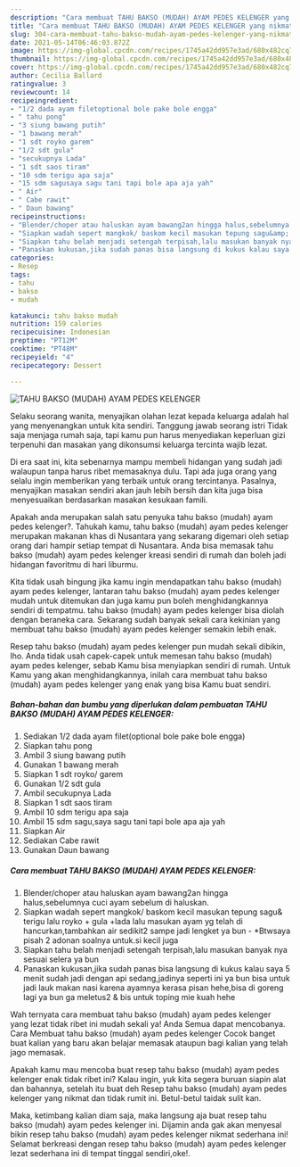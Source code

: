 ```yaml
---
description: "Cara membuat TAHU BAKSO (MUDAH) AYAM PEDES KELENGER yang nikmat Untuk Jualan"
title: "Cara membuat TAHU BAKSO (MUDAH) AYAM PEDES KELENGER yang nikmat Untuk Jualan"
slug: 304-cara-membuat-tahu-bakso-mudah-ayam-pedes-kelenger-yang-nikmat-untuk-jualan
date: 2021-05-14T06:46:03.872Z
image: https://img-global.cpcdn.com/recipes/1745a42dd957e3ad/680x482cq70/tahu-bakso-mudah-ayam-pedes-kelenger-foto-resep-utama.jpg
thumbnail: https://img-global.cpcdn.com/recipes/1745a42dd957e3ad/680x482cq70/tahu-bakso-mudah-ayam-pedes-kelenger-foto-resep-utama.jpg
cover: https://img-global.cpcdn.com/recipes/1745a42dd957e3ad/680x482cq70/tahu-bakso-mudah-ayam-pedes-kelenger-foto-resep-utama.jpg
author: Cecilia Ballard
ratingvalue: 3
reviewcount: 14
recipeingredient:
- "1/2 dada ayam filetoptional bole pake bole engga"
- " tahu pong"
- "3 siung bawang putih"
- "1 bawang merah"
- "1 sdt royko garem"
- "1/2 sdt gula"
- "secukupnya Lada"
- "1 sdt saos tiram"
- "10 sdm terigu apa saja"
- "15 sdm sagusaya sagu tani tapi bole apa aja yah"
- " Air"
- " Cabe rawit"
- " Daun bawang"
recipeinstructions:
- "Blender/choper atau haluskan ayam bawang2an hingga halus,sebelumnya cuci ayam sebelum di haluskan."
- "Siapkan wadah sepert mangkok/ baskom kecil masukan tepung sagu&amp; terigu lalu royko + gula +lada lalu masukan ayam yg telah di hancurkan,tambahkan air sedikit2 sampe jadi lengket ya bun  *Btwsaya pisah 2 adonan soalnya untuk.si kecil juga"
- "Siapkan tahu belah menjadi setengah terpisah,lalu masukan banyak nya sesuai selera ya bun"
- "Panaskan kukusan,jika sudah panas bisa langsung di kukus kalau saya 5 menit sudah jadi dengan api sedang,jadinya seperti ini ya bun bisa untuk jadi lauk makan nasi karena ayamnya kerasa pisan hehe,bisa di goreng lagi ya bun ga meletus2 &amp; bis untuk toping mie kuah hehe"
categories:
- Resep
tags:
- tahu
- bakso
- mudah

katakunci: tahu bakso mudah 
nutrition: 159 calories
recipecuisine: Indonesian
preptime: "PT12M"
cooktime: "PT48M"
recipeyield: "4"
recipecategory: Dessert

---
```



![TAHU BAKSO (MUDAH) AYAM PEDES KELENGER](https://img-global.cpcdn.com/recipes/1745a42dd957e3ad/680x482cq70/tahu-bakso-mudah-ayam-pedes-kelenger-foto-resep-utama.jpg)

Selaku seorang wanita, menyajikan olahan lezat kepada keluarga adalah hal yang menyenangkan untuk kita sendiri. Tanggung jawab seorang istri Tidak saja menjaga rumah saja, tapi kamu pun harus menyediakan keperluan gizi terpenuhi dan masakan yang dikonsumsi keluarga tercinta wajib lezat.

Di era  saat ini, kita sebenarnya mampu membeli hidangan yang sudah jadi walaupun tanpa harus ribet memasaknya dulu. Tapi ada juga orang yang selalu ingin memberikan yang terbaik untuk orang tercintanya. Pasalnya, menyajikan masakan sendiri akan jauh lebih bersih dan kita juga bisa menyesuaikan berdasarkan masakan kesukaan famili. 



Apakah anda merupakan salah satu penyuka tahu bakso (mudah) ayam pedes kelenger?. Tahukah kamu, tahu bakso (mudah) ayam pedes kelenger merupakan makanan khas di Nusantara yang sekarang digemari oleh setiap orang dari hampir setiap tempat di Nusantara. Anda bisa memasak tahu bakso (mudah) ayam pedes kelenger kreasi sendiri di rumah dan boleh jadi hidangan favoritmu di hari liburmu.

Kita tidak usah bingung jika kamu ingin mendapatkan tahu bakso (mudah) ayam pedes kelenger, lantaran tahu bakso (mudah) ayam pedes kelenger mudah untuk ditemukan dan juga kamu pun boleh menghidangkannya sendiri di tempatmu. tahu bakso (mudah) ayam pedes kelenger bisa diolah dengan beraneka cara. Sekarang sudah banyak sekali cara kekinian yang membuat tahu bakso (mudah) ayam pedes kelenger semakin lebih enak.

Resep tahu bakso (mudah) ayam pedes kelenger pun mudah sekali dibikin, lho. Anda tidak usah capek-capek untuk memesan tahu bakso (mudah) ayam pedes kelenger, sebab Kamu bisa menyiapkan sendiri di rumah. Untuk Kamu yang akan menghidangkannya, inilah cara membuat tahu bakso (mudah) ayam pedes kelenger yang enak yang bisa Kamu buat sendiri.

<!--inarticleads1-->

##### Bahan-bahan dan bumbu yang diperlukan dalam pembuatan TAHU BAKSO (MUDAH) AYAM PEDES KELENGER:

1. Sediakan 1/2 dada ayam filet(optional bole pake bole engga)
1. Siapkan  tahu pong
1. Ambil 3 siung bawang putih
1. Gunakan 1 bawang merah
1. Siapkan 1 sdt royko/ garem
1. Gunakan 1/2 sdt gula
1. Ambil secukupnya Lada
1. Siapkan 1 sdt saos tiram
1. Ambil 10 sdm terigu apa saja
1. Ambil 15 sdm sagu,saya sagu tani tapi bole apa aja yah
1. Siapkan  Air
1. Sediakan  Cabe rawit
1. Gunakan  Daun bawang




<!--inarticleads2-->

##### Cara membuat TAHU BAKSO (MUDAH) AYAM PEDES KELENGER:

1. Blender/choper atau haluskan ayam bawang2an hingga halus,sebelumnya cuci ayam sebelum di haluskan.
1. Siapkan wadah sepert mangkok/ baskom kecil masukan tepung sagu&amp; terigu lalu royko + gula +lada lalu masukan ayam yg telah di hancurkan,tambahkan air sedikit2 sampe jadi lengket ya bun  - *Btwsaya pisah 2 adonan soalnya untuk.si kecil juga
1. Siapkan tahu belah menjadi setengah terpisah,lalu masukan banyak nya sesuai selera ya bun
1. Panaskan kukusan,jika sudah panas bisa langsung di kukus kalau saya 5 menit sudah jadi dengan api sedang,jadinya seperti ini ya bun bisa untuk jadi lauk makan nasi karena ayamnya kerasa pisan hehe,bisa di goreng lagi ya bun ga meletus2 &amp; bis untuk toping mie kuah hehe




Wah ternyata cara membuat tahu bakso (mudah) ayam pedes kelenger yang lezat tidak ribet ini mudah sekali ya! Anda Semua dapat mencobanya. Cara Membuat tahu bakso (mudah) ayam pedes kelenger Cocok banget buat kalian yang baru akan belajar memasak ataupun bagi kalian yang telah jago memasak.

Apakah kamu mau mencoba buat resep tahu bakso (mudah) ayam pedes kelenger enak tidak ribet ini? Kalau ingin, yuk kita segera buruan siapin alat dan bahannya, setelah itu buat deh Resep tahu bakso (mudah) ayam pedes kelenger yang nikmat dan tidak rumit ini. Betul-betul taidak sulit kan. 

Maka, ketimbang kalian diam saja, maka langsung aja buat resep tahu bakso (mudah) ayam pedes kelenger ini. Dijamin anda gak akan menyesal bikin resep tahu bakso (mudah) ayam pedes kelenger nikmat sederhana ini! Selamat berkreasi dengan resep tahu bakso (mudah) ayam pedes kelenger lezat sederhana ini di tempat tinggal sendiri,oke!.

